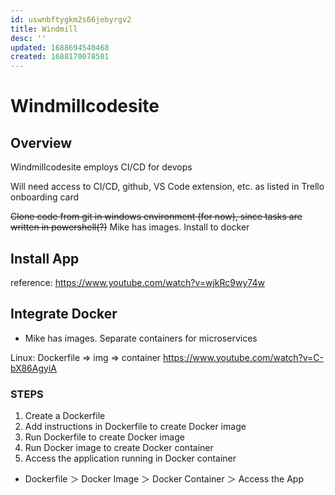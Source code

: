 ```yaml
---
id: uswnbftygkm2s66jebyrgv2
title: Windmill
desc: ''
updated: 1688694540468
created: 1688170078501
---
```

# Windmillcodesite
## Overview
Windmillcodesite employs CI/CD for devops

Will need access to CI/CD, github, VS Code extension, etc. as listed in Trello onboarding card

~~Clone code from git in windows environment (for now), since tasks are written in powershell(?)~~
Mike has images. Install to docker

## Install App
reference: https://www.youtube.com/watch?v=wjkRc9wy74w  

## Integrate Docker
- Mike has images. Separate containers for microservices

Linux: Dockerfile => img => container
https://www.youtube.com/watch?v=C-bX86AgyiA

### STEPS
1. Create a Dockerfile
2. Add instructions in Dockerfile to create Docker image
3. Run Dockerfile to create Docker image
4. Run Docker image to create Docker container
5. Access the application running in Docker container

- Dockerfile ＞ Docker Image ＞ Docker Container ＞ Access the App
